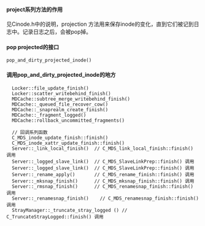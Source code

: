 #### project系列方法的作用

见Cinode.h中的说明，projection 方法用来保存inode的变化，直到它们被记到日志中。记录日志之后，会被pop掉。

#### pop projected的接口

    pop_and_dirty_projected_inode()
    
#### 调用pop_and_dirty_projected_inode的地方

      Locker::file_update_finish()
      Locker::scatter_writebehind_finish()
      MDCache::subtree_merge_writebehind_finish()
      MDCache::_queued_file_recover_cow()
      MDCache::_snaprealm_create_finish()
      MDCache::_fragment_logged()
      MDCache::rollback_uncommitted_fragments()

      // 回调系列函数
      C_MDS_inode_update_finish::finish()
      C_MDS_inode_xattr_update_finish::finish()
      Server::_link_local_finish()  // C_MDS_link_local_finish::finish() 调用
      Server::_logged_slave_link()  // C_MDS_SlaveLinkPrep::finish() 调用
      Server::_logged_slave_link()  // C_MDS_SlaveLinkPrep::finish() 调用
      Server::_rename_apply()       // C_MDS_rename_finish::finish() 调用
      Server::_mksnap_finish()      // C_MDS_mksnap_finish::finish() 调用
      Server::_rmsnap_finish()      // C_MDS_renamesnap_finish::finish() 调用
      Server::_renamesnap_finish()    // C_MDS_renamesnap_finish::finish() 调用
      StrayManager::_truncate_stray_logged () // C_TruncateStrayLogged::finish() 调用
